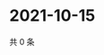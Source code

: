 # 2021-10-15

共 0 条

<!-- BEGIN WEIBO -->
<!-- 最后更新时间 Fri Oct 15 2021 18:12:22 GMT+0800 (China Standard Time) -->

<!-- END WEIBO -->

